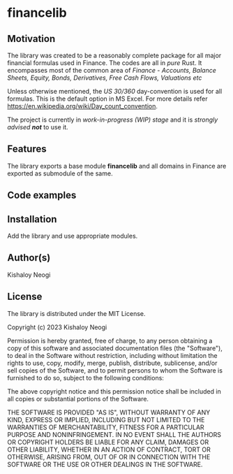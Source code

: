 # financelib

## Motivation
The library was created to be a reasonably complete package for all major financial formulas used in Finance. The codes are all in *pure* Rust. It encompasses most of the common area of *Finance* - *Accounts, Balance Sheets, Equity, Bonds, Derivatives, Free Cash Flows, Valuations etc*

Unless otherwise mentioned, the *US 30/360* day-convention is used for all formulas. This is the default option in MS Excel. For more details refer <https://en.wikipedia.org/wiki/Day_count_convention>.

The project is currently in *work-in-progress (WIP) stage* and it is *strongly advised **not*** to use it.

## Features
The library exports a base module **financelib** and all domains in Finance are exported as submodule of the same. 

## Code examples


## Installation
Add the library and use appropriate modules. 

## Author(s)
Kishaloy Neogi

## License
The library is distributed under the MIT License.

Copyright (c) 2023 Kishaloy Neogi

Permission is hereby granted, free of charge, to any person obtaining a copy
of this software and associated documentation files (the "Software"), to deal
in the Software without restriction, including without limitation the rights
to use, copy, modify, merge, publish, distribute, sublicense, and/or sell
copies of the Software, and to permit persons to whom the Software is
furnished to do so, subject to the following conditions:

The above copyright notice and this permission notice shall be included in all
copies or substantial portions of the Software.

THE SOFTWARE IS PROVIDED "AS IS", WITHOUT WARRANTY OF ANY KIND, EXPRESS OR
IMPLIED, INCLUDING BUT NOT LIMITED TO THE WARRANTIES OF MERCHANTABILITY,
FITNESS FOR A PARTICULAR PURPOSE AND NONINFRINGEMENT. IN NO EVENT SHALL THE
AUTHORS OR COPYRIGHT HOLDERS BE LIABLE FOR ANY CLAIM, DAMAGES OR OTHER
LIABILITY, WHETHER IN AN ACTION OF CONTRACT, TORT OR OTHERWISE, ARISING FROM,
OUT OF OR IN CONNECTION WITH THE SOFTWARE OR THE USE OR OTHER DEALINGS IN THE
SOFTWARE.

